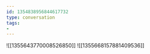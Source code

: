 ```yaml
---
id: 1354838956844617732
type: conversation
tags:
- 
---
```

![[1355643770008526850]]
![[1355668157881409536]]


